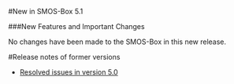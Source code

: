 #New in SMOS-Box 5.1

###New Features and Important Changes

No changes have been made to the SMOS-Box in this new release.

#Release notes of former versions

* [Resolved issues in version 5.0](https://senbox.atlassian.net/projects/SMOSTBX/versions/11300)

